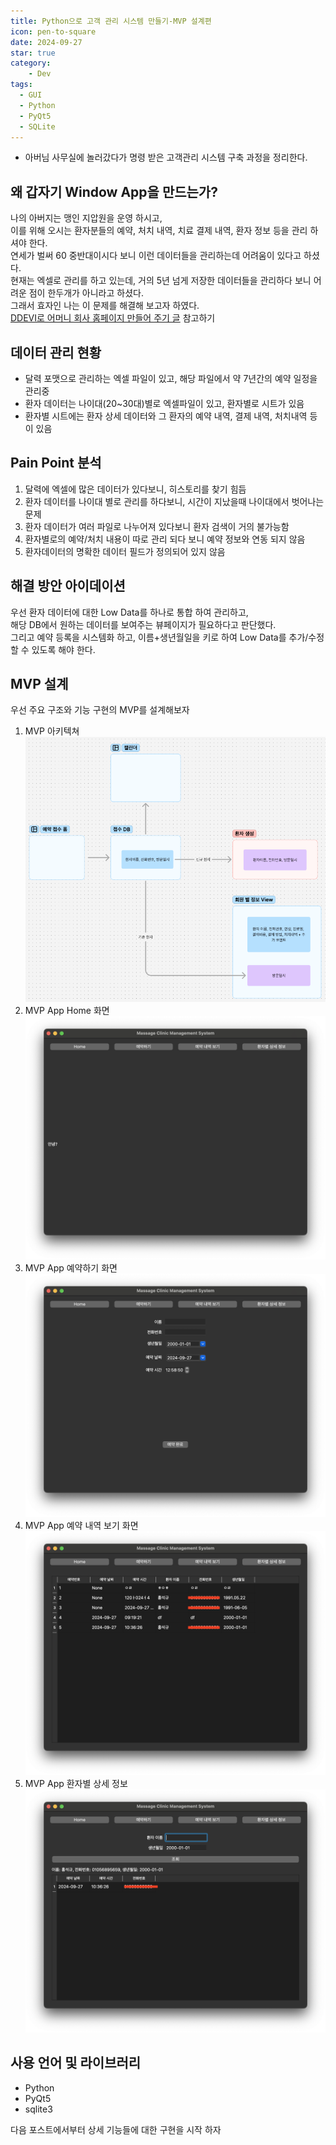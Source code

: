 ```yaml
---
title: Python으로 고객 관리 시스템 만들기-MVP 설계편
icon: pen-to-square
date: 2024-09-27
star: true
category:
    - Dev
tags:
  - GUI
  - Python
  - PyQt5
  - SQLite
---
```


- 아버님 사무실에 놀러갔다가 명령 받은 고객관리 시스템 구축 과정을 정리한다.

<!-- more -->

## 왜 갑자기 Window App을 만드는가?
나의 아버지는 맹인 지압원을 운영 하시고,  
이를 위해 오시는 환자분들의 예약, 처치 내역, 치료 결제 내역, 환자 정보 등을 관리 하셔야 한다.  
연세가 벌써 60 중반대이시다 보니 이런 데이터들을 관리하는데 어려움이 있다고 하셨다.  
현재는 엑셀로 관리를 하고 있는데, 거의 5년 넘게 저장한 데이터들을 관리하다 보니 어려운 점이 한두개가 아니라고 하셨다.  
그래서 효자인 나는 이 문제를 해결해 보고자 하였다.  
[DDEVI로 어머니 회사 홈페이지 만들어 주기 글](https://www.levih.me/tech-product/saas/DDEVI%EB%A1%9C-%EC%96%B4%EB%A8%B8%EB%8B%88-%ED%9A%8C%EC%82%AC-%ED%99%88%ED%8E%98%EC%9D%B4%EC%A7%80-%EB%A7%8C%EB%93%A4%EC%96%B4-%EC%A3%BC%EA%B8%B0.html) 참고하기

## 데이터 관리 현황
- 달력 포맷으로 관리하는 엑셀 파일이 있고, 해당 파일에서 약 7년간의 예약 일정을 관리중
- 환자 데이터는 나이대(20~30대)별로 엑셀파일이 있고, 환자별로 시트가 있음
- 환자별 시트에는 환자 상세 데이터와 그 환자의 예약 내역, 결제 내역, 처치내역 등이 있음

## Pain Point 분석
1. 달력에 엑셀에 많은 데이터가 있다보니, 히스토리를 찾기 힘듬
2. 환자 데이터를 나이대 별로 관리를 하다보니, 시간이 지났을때 나이대에서 벗어나는 문제
3. 환자 데이터가 여러 파일로 나누어져 있다보니 환자 검색이 거의 불가능함
4. 환자별로의 예약/처치 내용이 따로 관리 되다 보니 예약 정보와 연동 되지 않음
5. 환자데이터의 명확한 데이터 필드가 정의되어 있지 않음

## 해결 방안 아이데이션
우선 환자 데이터에 대한 Low Data를 하나로 통합 하여 관리하고,   
해당 DB에서 원하는 데이터를 보여주는 뷰페이지가 필요하다고 판단했다.   
그리고 예약 등록을 시스템화 하고, 이름+생년월일을 키로 하여 Low Data를 추가/수정 할 수 있도록 해야 한다.

## MVP 설계
우선 주요 구조와 기능 구현의 MVP를 설계해보자   
1. MVP 아키텍쳐
![alt text](./img/image-1.png)
2. MVP App Home 화면
![alt text](./img/image.png)
3. MVP App 예약하기 화면
![alt text](./img/image-2.png)
4. MVP App 예약 내역 보기 화면
![alt text](./img/image-3.png)
5. MVP App 환자별 상세 정보
![alt text](./img/image-4.png)

## 사용 언어 및 라이브러리
- Python
- PyQt5
- sqlite3   


다음 포스트에서부터 상세 기능들에 대한 구현을 시작 하자 
